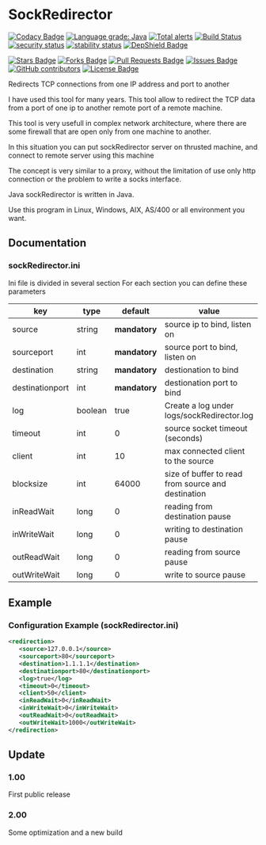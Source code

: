 
# SockRedirector

[![Codacy Badge](https://api.codacy.com/project/badge/Grade/fce631c07eac48b682d8da9aee4b5301)](https://www.codacy.com/app/matteobaccan/SockRedirector?utm_source=github.com&amp;utm_medium=referral&amp;utm_content=matteobaccan/SockRedirector&amp;utm_campaign=Badge_Grade)
[![Language grade: Java](https://img.shields.io/lgtm/grade/java/g/matteobaccan/SockRedirector.svg?logo=lgtm&logoWidth=18)](https://lgtm.com/projects/g/matteobaccan/SockRedirector/context:java)
[![Total alerts](https://img.shields.io/lgtm/alerts/g/matteobaccan/SockRedirector.svg?logo=lgtm&logoWidth=18)](https://lgtm.com/projects/g/matteobaccan/SockRedirector/alerts/)
[![Build Status](https://travis-ci.org/matteobaccan/SockRedirector.svg?branch=master)](https://travis-ci.org/matteobaccan/SockRedirector)
[![security status](https://www.meterian.io/badge/gh/matteobaccan/SockRedirector/security)](https://www.meterian.io/report/gh/matteobaccan/SockRedirector)
[![stability status](https://www.meterian.io/badge/gh/matteobaccan/SockRedirector/stability)](https://www.meterian.io/report/gh/matteobaccan/SockRedirector)
[![DepShield Badge](https://depshield.sonatype.org/badges/matteobaccan/SockRedirector/depshield.svg)](https://depshield.github.io)

<a href="https://github.com/matteobaccan/SockRedirector/stargazers"><img src="https://img.shields.io/github/stars/matteobaccan/SockRedirector" alt="Stars Badge"/></a>
<a href="https://github.com/matteobaccan/SockRedirector/network/members"><img src="https://img.shields.io/github/forks/matteobaccan/SockRedirector" alt="Forks Badge"/></a>
<a href="https://github.com/matteobaccan/SockRedirector/pulls"><img src="https://img.shields.io/github/issues-pr/matteobaccan/SockRedirector" alt="Pull Requests Badge"/></a>
<a href="https://github.com/matteobaccan/SockRedirector/issues"><img src="https://img.shields.io/github/issues/matteobaccan/SockRedirector" alt="Issues Badge"/></a>
<a href="https://github.com/matteobaccan/SockRedirector/graphs/contributors"><img alt="GitHub contributors" src="https://img.shields.io/github/contributors/matteobaccan/SockRedirector?color=2b9348"></a>
<a href="https://github.com/matteobaccan/SockRedirector/blob/master/LICENSE"><img src="https://img.shields.io/github/license/matteobaccan/SockRedirector?color=2b9348" alt="License Badge"/></a>

Redirects TCP connections from one IP address and port to another

I have used this tool for many years. This tool allow to redirect the TCP data from a port of one ip to another remote port of a remote machine.

This tool is very usefull in complex network architecture, where there are some firewall that are open only from one machine to another.

In this situation you can put sockRedirector server on thrusted machine, and connect to remote server using this machine

The concept is very similar to a proxy, without the limitation of use only http connection or the problem to write a socks interface.

Java sockRedirector is written in Java.

Use this program in Linux, Windows, AIX, AS/400 or all environment you want.


## Documentation

### sockRedirector.ini
Ini file is divided in several section For each section you can define these parameters


|key| type | default | value  |
|--|--|--|--|
| source | string | **mandatory** | source ip to bind, listen on |
| sourceport | int | **mandatory** | source port to bind, listen on |
| destination | string | **mandatory** | destionation to bind |
| destinationport | int | **mandatory** | destionation port to bind |
| log | boolean | true | Create a log under logs/sockRedirector.log |
| timeout | int | 0 | source socket timeout (seconds) |
| client | int | 10 | max connected client to the source |
| blocksize | int | 64000 | size of buffer to read from source and destination |
| inReadWait | long | 0 | reading from destination pause  |
| inWriteWait | long | 0 | writing to destination pause |
| outReadWait | long | 0 | reading from source pause |
| outWriteWait | long | 0 | write to source pause |


  ## Example
### Configuration Example (sockRedirector.ini)

```xml
<redirection>
   <source>127.0.0.1</source>
   <sourceport>80</sourceport>
   <destination>1.1.1.1</destination>
   <destinationport>80</destinationport>
   <log>true</log>
   <timeout>0</timeout>
   <client>50</client>
   <inReadWait>0</inReadWait>
   <inWriteWait>0</inWriteWait>
   <outReadWait>0</outReadWait>
   <outWriteWait>1000</outWriteWait>
</redirection>
```

## Update
### 1.00
First public release

### 2.00
Some optimization and a new build